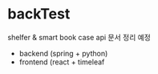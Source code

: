 # backTest
shelfer & smart book case
api 문서 정리 예정
+ backend (spring + python)
+ frontend (react + timeleaf
